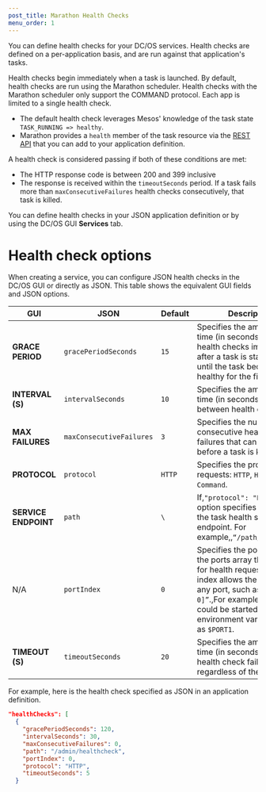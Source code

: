 ```yaml
---
post_title: Marathon Health Checks
menu_order: 1
---
```


You can define health checks for your DC/OS services. Health checks are defined on a per-application basis, and are run against that application's tasks.

Health checks begin immediately when a task is launched. By default, health checks are run using the Marathon scheduler. Health checks with the Marathon scheduler only support the COMMAND protocol. Each app is limited to a single health check.

- The default health check leverages Mesos' knowledge of the task state `TASK_RUNNING => healthy`.
- Marathon provides a `health` member of the task resource via the [REST API](/docs/1.8/usage/managing-services/rest-api/) that you can add to your application definition.

A health check is considered passing if both of these conditions are met:
 
- The HTTP response code is between 200 and 399 inclusive
- The response is received within the `timeoutSeconds` period. If a task fails more than `maxConsecutiveFailures` health checks consecutively, that task is killed.

You can define health checks in your JSON application definition or by using the DC/OS GUI **Services** tab. 

# Health check options
When creating a service, you can configure JSON health checks in the DC/OS GUI or directly as JSON. This table shows the equivalent GUI fields and JSON options.

| GUI | JSON | Default | Description |
|----------------------|--------------------------|---------|---------------------------------------------------------------------------------------------------------------------------------------------------------------------------------------------------------------------------------------------|
| **GRACE PERIOD** | `gracePeriodSeconds` | `15` | Specifies the amount of time (in seconds) to ignore health checks immediately after a task is started; or until the task becomes healthy for the first time. |
| **INTERVAL (S)** | `intervalSeconds` | `10` | Specifies the amount of time (in seconds) to wait between health checks. |
| **MAX FAILURES** | `maxConsecutiveFailures` | `3` | Specifies the number of consecutive health check failures that can occur before a task is killed. |
| **PROTOCOL** | `protocol` | `HTTP` | Specifies the protocol of the requests: `HTTP`, `HTTPS`, `TCP`, or `Command`. |
| **SERVICE ENDPOINT** | `path` | `\` | If,`"protocol": "HTTP"`, this option specifies the path to the task health status endpoint. For example,,`“/path/to/health”`. |
| N/A | `portIndex` | `0` | Specifies the port index in the ports array that is used for health requests. A port index allows the app to use any port, such as `“[0, 0, 0]”`.,For example, and tasks could be started with port environment variables such as `$PORT1`. |
| **TIMEOUT (S)** | `timeoutSeconds` | `20` | Specifies the amount of time (in seconds) before a health check fails, regardless of the response. |

For example, here is the health check specified as JSON in an application definition.

```json
"healthChecks": [
  {
    "gracePeriodSeconds": 120,
    "intervalSeconds": 30,
    "maxConsecutiveFailures": 0,
    "path": "/admin/healthcheck",
    "portIndex": 0,
    "protocol": "HTTP",
    "timeoutSeconds": 5
  }
```
